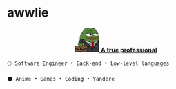 # awwlie

<p align="center">
  <a href="https://www.youtube.com/@awwlie/">
    <img aling="center" src="https://github.com/awwliedacoder/awwliedacoder/blob/main/9605-pepe-business.png?raw=true">  <b>A true professional</b>
</a> 
  <br>
 </p>
  
```
🌕 Software Engineer • Back-end • Low-level languages 

🌑 Anime • Games • Coding • Yandere

```
